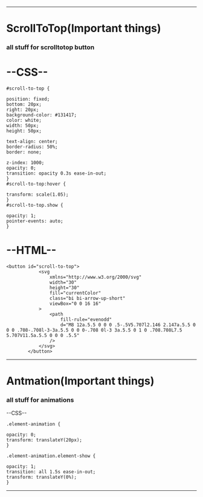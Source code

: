 -------------------------------------------------------------------------------------------------------------------------------------------------------------------------------

#  ScrollToTop(Important things)
### all stuff for scrolltotop button

# --CSS--

	#scroll-to-top {

	position: fixed;
	bottom: 20px;
	right: 20px;
	background-color: #131417;
	color: white;
	width: 50px;
	height: 50px;

	text-align: center;
	border-radius: 50%;
	border: none;

	z-index: 1000;
	opacity: 0;
	transition: opacity 0.3s ease-in-out;
	}
	#scroll-to-top:hover {

	transform: scale(1.05);
	}
	#scroll-to-top.show {

	opacity: 1;
	pointer-events: auto;
	}

# --HTML--
    
    <button id="scroll-to-top">
                <svg
                    xmlns="http://www.w3.org/2000/svg"
                    width="30"
                    height="30"
                    fill="currentColor"
                    class="bi bi-arrow-up-short"
                    viewBox="0 0 16 16"
                >
                    <path
                        fill-rule="evenodd"
                        d="M8 12a.5.5 0 0 0 .5-.5V5.707l2.146 2.147a.5.5 0 0 0 .708-.708l-3-3a.5.5 0 0 0-.708 0l-3 3a.5.5 0 1 0 .708.708L7.5 5.707V11.5a.5.5 0 0 0 .5.5"
                    />
                </svg>
            </button>

-------------------------------------------------------------------------------------------------------------------------------------------------------------------------------
# Antmation(Important things)
### all stuff for animations

--CSS--

	.element-animation {

	opacity: 0;
	transform: translateY(20px);
	}

	.element-animation.element-show {

	opacity: 1;
	transition: all 1.5s ease-in-out;
	transform: translateY(0%);
	}

-------------------------------------------------------------------------------------------------------------------------------------------------------------------------------

